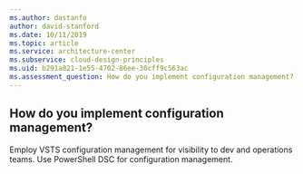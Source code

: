 ```yaml
---
ms.author: dastanfo
author: david-stanford
ms.date: 10/11/2019
ms.topic: article
ms.service: architecture-center
ms.subservice: cloud-design-principles
ms.uid: b291a821-1e55-4702-86ee-30cff9c563ac
ms.assessment_question: How do you implement configuration management?
---
```

## How do you implement configuration management?

Employ VSTS configuration management for visibility to dev and operations teams. Use PowerShell DSC for configuration management.
